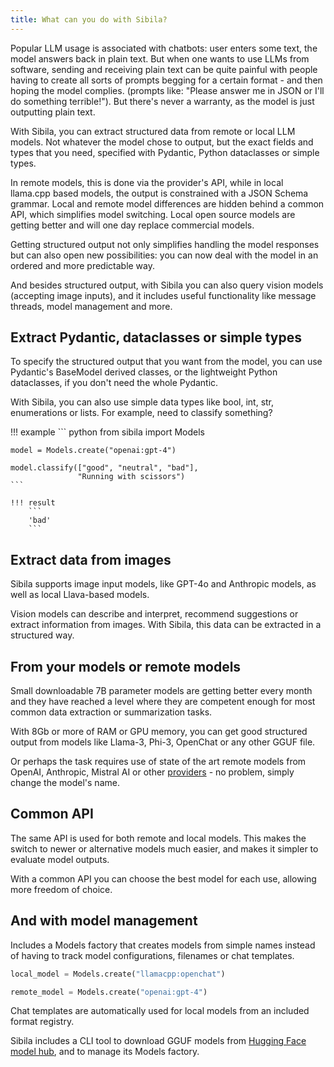 ```yaml
---
title: What can you do with Sibila?
---
```



Popular LLM usage is associated with chatbots: user enters some text, the model answers back in plain text. But when one wants to use LLMs from software, sending and receiving plain text can be quite painful with people having to create all sorts of prompts begging for a certain format - and then hoping the model complies. (prompts like: "Please answer me in JSON or I'll do something terrible!"). But there's never a warranty, as the model is just outputting plain text.

With Sibila, you can extract structured data from remote or local LLM models. Not whatever the model chose to output, but the exact fields and types that you need, specified with Pydantic, Python dataclasses or simple types.

In remote models, this is done via the provider's API, while in local llama.cpp based models, the output is constrained with a JSON Schema grammar. Local and remote model differences are hidden behind a common API, which simplifies model switching. Local open source models are getting better and will one day replace commercial models.

Getting structured output not only simplifies handling the model responses but can also open new possibilities: you can now deal with the model in an ordered and more predictable way.

And besides structured output, with Sibila you can also query vision models (accepting image inputs), and it includes useful functionality like message threads, model management and more. 



## Extract Pydantic, dataclasses or simple types

To specify the structured output that you want from the model, you can use Pydantic's BaseModel derived classes, or the lightweight Python dataclasses, if you don't need the whole Pydantic.

With Sibila, you can also use simple data types like bool, int, str, enumerations or lists. 
For example, need to classify something? 

!!! example
    ``` python
    from sibila import Models

    model = Models.create("openai:gpt-4")

    model.classify(["good", "neutral", "bad"], 
                   "Running with scissors")
    ```

    !!! result
        ```
        'bad'
        ```


## Extract data from images

Sibila supports image input models, like GPT-4o and Anthropic models, as well as local Llava-based models.

Vision models can describe and interpret, recommend suggestions or extract information from images. With Sibila, this data can be extracted in a structured way.



## From your models or remote models

Small downloadable 7B parameter models are getting better every month and they have reached a level where they are competent enough for most common data extraction or summarization tasks.

With 8Gb or more of RAM or GPU memory, you can get good structured output from models like Llama-3, Phi-3, OpenChat or any other GGUF file.

Or perhaps the task requires use of state of the art remote models from OpenAI, Anthropic, Mistral AI or other [providers](models/remote_model.md) - no problem, simply change the model's name. 



## Common API

The same API is used for both remote and local models. This makes the switch to newer or alternative models much easier, and makes it simpler to evaluate model outputs.

With a common API you can choose the best model for each use, allowing more freedom of choice.



## And with model management

Includes a Models factory that creates models from simple names instead of having to track model configurations, filenames or chat templates.

``` python
local_model = Models.create("llamacpp:openchat")

remote_model = Models.create("openai:gpt-4")    
```

Chat templates are automatically used for local models from an included format registry.

Sibila includes a CLI tool to download GGUF models from [Hugging Face model hub](https://www.huggingface.co), and to manage its Models factory.

